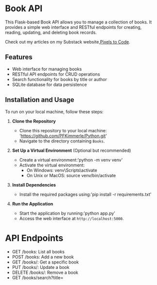 # Book API

This Flask-based Book API allows you to manage a collection of books. It provides a simple web interface and RESTful endpoints for creating, reading, updating, and deleting book records.

Check out my articles on my Substack website,[Pixels to Code](https://pfkimmerle.substack.com/).

## Features
- Web interface for managing books
- RESTful API endpoints for CRUD operations
- Search functionality for books by title or author
- SQLite database for data persistence

## Installation and Usage
To run on your local machine, follow these steps:

1. **Clone the Repository**
   - Clone this repository to your local machine: 'https://github.com/PFKimmerle/Python.git'
   - Navigate to the directory containing `Books`.

2. **Set Up a Virtual Environment** (Optional but recommended)
   - Create a virtual environment:'python -m venv venv'
   - Activate the virtual environment:
        - On Windows: venv\Scripts\activate
        - On Unix or MacOS: source venv/bin/activate

3. **Install Dependencies**
   - Install the required packages using:'pip install -r requirements.txt'

4. **Run the Application**
   - Start the application by running:'python app.py'
   - Access the web interface at `http://localhost:5000`.

# API Endpoints
- GET /books: List all books
- POST /books: Add a new book
- GET /books/<id>: Get a specific book
- PUT /books/<id>: Update a book
- DELETE /books/<id>: Remove a book
- GET /books/search?title=<title>&author=<author>: Search for books

# Usage with Postman
This API is ideal for testing with Postman. You can create collections for each endpoint and write tests to verify the API's functionality.

# License
This project is open source and available under the MIT License.